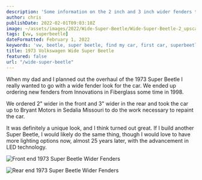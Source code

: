 ```yaml
---
description: 'Some information on the 2 inch and 3 inch wider fenders that were added to our 1973 VW Superbeetle'
author: chris
publishDate: 2022-02-01T09:03:10Z
image: ~/assets/images/2022/Wide-Super-Beetle/Wide-Super-Beetle-2_upscaled.jpg
tags: [vw, superbeetle]
dateFormatted: February 1, 2022
keywords: 'vw, beetle, super beetle, find my car, first car, superbeetle, volkswagen, wide'
title: 1973 Volkswagen Wide Super Beetle
featured: false
url: "/wide-super-beetle"
--- 
```

When my dad and I planned out the overhaul of the 1973 Super Beetle I really wanted to go with a wide fender look for the car. We ended up ordering new fenders from Innovations in Fiberglass some time in 1998.

We ordered 2" wider in the front and 3" wider in the rear and took the car up to Bryant Motors in Sedalia Missouri to do the work necessary to repaint the car.

It was definitely a unique look, and I think turned out great. If I build another Super Beetle, I would likely do the same thing, though I would love to have more lighting options now, almost 25 years later, with the advancement in LED technology.

<Image 
  src="/assets/images/2022/Wide-Super-Beetle/Wide-Super-Beetle-1_upscaled.jpg" 
  alt="Front end 1973 Super Beetle Wider Fenders" 
  width={800} 
  height={600} 
/>

<Image 
  src="/assets/images/2022/Wide-Super-Beetle/Wide-Super-Beetle-1_upscaled.jpg" 
  alt="Rear end 1973 Super Beetle Wider Fenders " 
  width={800} 
  height={600} 
/>
